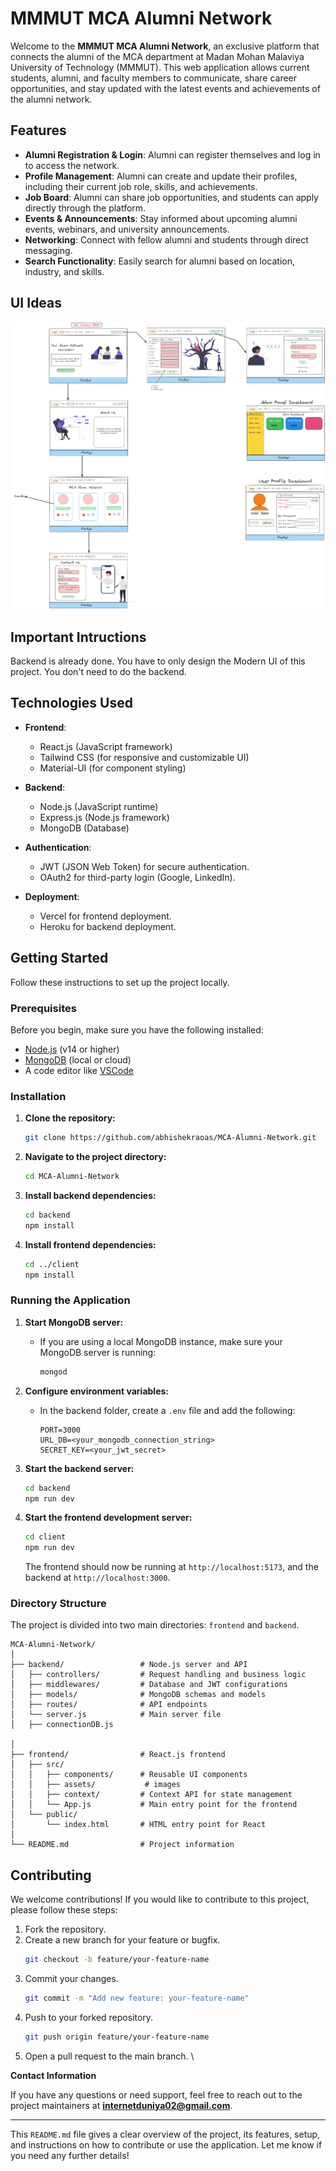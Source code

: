 # MMMUT MCA Alumni Network

Welcome to the **MMMUT MCA Alumni Network**, an exclusive platform that connects the alumni of the MCA department at Madan Mohan Malaviya University of Technology (MMMUT). This web application allows current students, alumni, and faculty members to communicate, share career opportunities, and stay updated with the latest events and achievements of the alumni network.

## Features

- **Alumni Registration & Login**: Alumni can register themselves and log in to access the network.
- **Profile Management**: Alumni can create and update their profiles, including their current job role, skills, and achievements.
- **Job Board**: Alumni can share job opportunities, and students can apply directly through the platform.
- **Events & Announcements**: Stay informed about upcoming alumni events, webinars, and university announcements.
- **Networking**: Connect with fellow alumni and students through direct messaging.
- **Search Functionality**: Easily search for alumni based on location, industry, and skills.

## UI Ideas
![alt text](<MCA ALumni Network.png>)

## Important Intructions
Backend is already done. You have to only design the Modern UI of this project. You don't need to do the backend.


## Technologies Used

- **Frontend**: 
  - React.js (JavaScript framework)
  - Tailwind CSS (for responsive and customizable UI)
  - Material-UI (for component styling)
  
- **Backend**:
  - Node.js (JavaScript runtime)
  - Express.js (Node.js framework)
  - MongoDB (Database)

- **Authentication**: 
  - JWT (JSON Web Token) for secure authentication.
  - OAuth2 for third-party login (Google, LinkedIn).

- **Deployment**: 
  - Vercel for frontend deployment.
  - Heroku for backend deployment.

## Getting Started

Follow these instructions to set up the project locally.

### Prerequisites

Before you begin, make sure you have the following installed:

- [Node.js](https://nodejs.org/en/download/) (v14 or higher)
- [MongoDB](https://www.mongodb.com/try/download/community) (local or cloud)
- A code editor like [VSCode](https://code.visualstudio.com/)

### Installation

1. **Clone the repository:**
   ```bash
   git clone https://github.com/abhishekraoas/MCA-Alumni-Network.git
   ```

2. **Navigate to the project directory:**
   ```bash
   cd MCA-Alumni-Network
   ```

3. **Install backend dependencies:**
   ```bash
   cd backend
   npm install
   ```

4. **Install frontend dependencies:**
   ```bash
   cd ../client
   npm install
   ```

### Running the Application

1. **Start MongoDB server:**
   - If you are using a local MongoDB instance, make sure your MongoDB server is running:
     ```bash
     mongod
     ```

2. **Configure environment variables:**
   - In the backend folder, create a `.env` file and add the following:
     ```
     PORT=3000
     URL_DB=<your_mongodb_connection_string>
     SECRET_KEY=<your_jwt_secret>
     ```

3. **Start the backend server:**
   ```bash
   cd backend
   npm run dev
   ```

4. **Start the frontend development server:**
   ```bash
   cd client
   npm run dev
   ```

   The frontend should now be running at `http://localhost:5173`, and the backend at `http://localhost:3000`.

### Directory Structure

The project is divided into two main directories: `frontend` and `backend`.

```
MCA-Alumni-Network/
│
├── backend/                 # Node.js server and API
│   ├── controllers/         # Request handling and business logic
│   ├── middlewares/         # Database and JWT configurations
│   ├── models/              # MongoDB schemas and models
│   ├── routes/              # API endpoints
│   └── server.js            # Main server file
│   ├── connectionDB.js      

│
├── frontend/                # React.js frontend
│   ├── src/
│   │   ├── components/      # Reusable UI components
│   │   ├── assets/           # images
│   │   ├── context/         # Context API for state management
│   │   └── App.js           # Main entry point for the frontend
│   └── public/
│       └── index.html       # HTML entry point for React
│
└── README.md                # Project information
```

## Contributing

We welcome contributions! If you would like to contribute to this project, please follow these steps:

1. Fork the repository.
2. Create a new branch for your feature or bugfix.
   ```bash
   git checkout -b feature/your-feature-name
   ```
3. Commit your changes.
   ```bash
   git commit -m "Add new feature: your-feature-name"
   ```
4. Push to your forked repository.
   ```bash
   git push origin feature/your-feature-name
   ```
5. Open a pull request to the main branch.
\

**Contact Information**

If you have any questions or need support, feel free to reach out to the project maintainers at **internetduniya02@gmail.com**.

--- 

This `README.md` file gives a clear overview of the project, its features, setup, and instructions on how to contribute or use the application. Let me know if you need any further details!